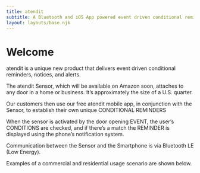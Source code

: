 ```yaml
---
title: atendit
subtitle: A Bluetooth and iOS App powered event driven conditional reminder, notification, and alert system.
layout: layouts/base.njk
---
```


# Welcome

atendit is a unique new product that delivers event driven conditional reminders, notices, and alerts.

The atendit Sensor, which will be available on Amazon soon, attaches to any door in a home or business. It’s approximately the size of a U.S. quarter.

Our customers then use our free atendit mobile app, in conjunction with the Sensor, to establish their own unique CONDITIONAL REMINDERS

When the sensor is activated by the door opening EVENT, the user’s CONDITIONS are checked, and if there’s a match the REMINDER is displayed using the phone’s notification system.

Communication between the Sensor and the Smartphone is via Bluetooth LE (Low Energy).

Examples of a commercial and residential usage scenario are shown below.
